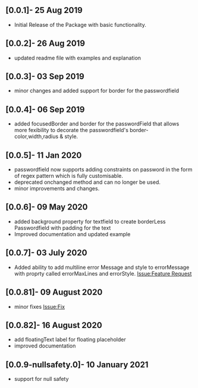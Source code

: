 ## [0.0.1]- 25 Aug 2019

- Initial Release of the Package with basic functionality.

## [0.0.2]- 26 Aug 2019

- updated readme file with examples and explanation

## [0.0.3]- 03 Sep 2019

- minor changes and added support for border for the passwordfield

## [0.0.4]- 06 Sep 2019

- added focusedBorder and border for the passwordField that allows more fexibility to decorate the passwordfield's border- color,width,radius & style.

## [0.0.5]- 11 Jan 2020

- passwordfield now supports adding constraints on password in the form of regex pattern which is fully customisable.
- deprecated onchanged method and can no longer be used.
- minor improvements and changes.

## [0.0.6]- 09 May 2020

- added background property for textfield to create borderLess Passwordfield with padding for the text
- Improved documentation and updated example

## [0.0.7]- 03 July 2020

- Added ability to add multiline error Message and style to errorMessage with proprty called errorMaxLines and errorStyle. [Issue:Feature Request](https://github.com/maheshmnj/passwordfield-flutter-package/issues/2)

## [0.0.81]- 09 August 2020

- minor fixes [Issue:Fix](https://github.com/maheshmnj/passwordfield-flutter-package/issues/3)

## [0.0.82]- 16 August 2020

- add floatingText label for floating placeholder
- improved documentation

## [0.0.9-nullsafety.0]- 10 January 2021

- support for null safety
